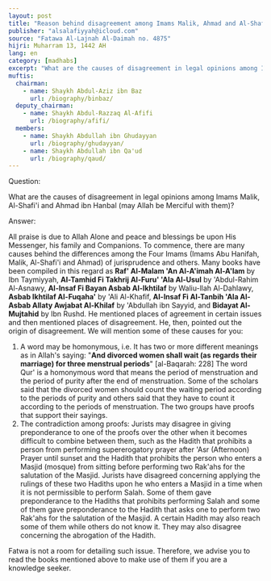 ```yaml
---
layout: post
title: "Reason behind disagreement among Imams Malik, Ahmad and Al-Shafi'i"
publisher: "alsalafiyyah@icloud.com"
source: "Fatawa Al-Lajnah Al-Daimah no. 4875"
hijri: Muharram 13, 1442 AH
lang: en
category: [madhabs]
excerpt: "What are the causes of disagreement in legal opinions among Imams Malik, Al-Shafi'i and Ahmad ibn Hanbal (may Allah be Merciful with them)?"
muftis:
  chairman: 
    - name: Shaykh Abdul-Aziz ibn Baz
      url: /biography/binbaz/
  deputy_chairman:
    - name: Shaykh Abdul-Razzaq Al-Afifi
      url: /biography/afifi/
  members: 
    - name: Shaykh Abdullah ibn Ghudayyan
      url: /biography/ghudayyan/
    - name: Shaykh Abdullah ibn Qa'ud
      url: /biography/qaud/
---
```


Question:

What are the causes of disagreement in legal opinions among Imams Malik, Al-Shafi'i and Ahmad ibn Hanbal (may Allah be Merciful with them)?

Answer:

All praise is due to Allah Alone and peace and blessings be upon His Messenger, his family and Companions. To commence, there are many causes behind the differences among the Four Imams (Imams Abu Hanifah, Malik, Al-Shafi'i and Ahmad) of jurisprudence and others. Many books have been compiled in this regard as **Raf' Al-Malam 'An Al-A'imah Al-A'lam** by Ibn Taymiyyah, **Al-Tamhid Fi Takhrij Al-Furu' 'Ala Al-Usul** by 'Abdul-Rahim Al-Asnawy, **Al-Insaf Fi Bayan Asbab Al-Ikhtilaf** by Waliu-llah Al-Dahlawy, **Asbab Ikhtilaf Al-Fuqaha'** by 'Ali Al-Khafif, **Al-Insaf Fi Al-Tanbih 'Ala Al-Asbab Allaty Awjabat Al-Khilaf** by 'Abdullah ibn Sayyid, and **Bidayat Al-Mujtahid** by Ibn Rushd. He mentioned places of agreement in certain issues and then mentioned places of disagreement. He, then, pointed out the origin of disagreement. We will mention some of these causes for you: 

1. A word may be homonymous, i.e. It has two or more different meanings as in Allah's saying: "**And divorced women shall wait (as regards their marriage) for three menstrual periods**" [al-Baqarah: 228] The word Qur' is a homonymous word that means the period of menstruation and the period of purity after the end of menstruation. Some of the scholars said that the divorced women should count the waiting period according to the periods of purity and others said that they have to count it according to the periods of menstruation. The two groups have proofs that support their sayings. 
2. The contradiction among proofs: Jurists may disagree in giving preponderance to one of the proofs over the other when it becomes difficult to combine between them, such as the Hadith that prohibits a person from performing supererogatory prayer after 'Asr (Afternoon) Prayer until sunset and the Hadith that prohibits the person who enters a Masjid (mosque) from sitting before performing two Rak'ahs for the salutation of the Masjid. Jurists have disagreed concerning applying the rulings of these two Hadiths upon he who enters a Masjid in a time when it is not permissible to perform Salah. Some of them gave preponderance to the Hadiths that prohibits performing Salah and some of them gave preponderance to the Hadith that asks one to perform two Rak'ahs for the salutation of the Masjid. A certain Hadith may also reach some of them while others do not know it. They may also disagree concerning the abrogation of the Hadith. 

Fatwa is not a room for detailing such issue. Therefore, we advise you to read the books mentioned above to make use of them if you are a knowledge seeker.
